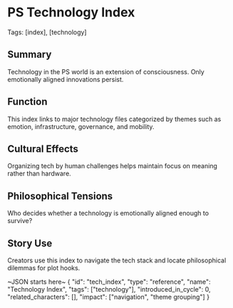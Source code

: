 # PS Technology Index
Tags: [index], [technology]

## Summary
Technology in the PS world is an extension of consciousness. Only emotionally aligned innovations persist.

## Function
This index links to major technology files categorized by themes such as emotion, infrastructure, governance, and mobility.

## Cultural Effects
Organizing tech by human challenges helps maintain focus on meaning rather than hardware.

## Philosophical Tensions
Who decides whether a technology is emotionally aligned enough to survive?

## Story Use
Creators use this index to navigate the tech stack and locate philosophical dilemmas for plot hooks.

~JSON starts here~
{
  "id": "tech_index",
  "type": "reference",
  "name": "Technology Index",
  "tags": ["technology"],
  "introduced_in_cycle": 0,
  "related_characters": [],
  "impact": ["navigation", "theme grouping"]
}
